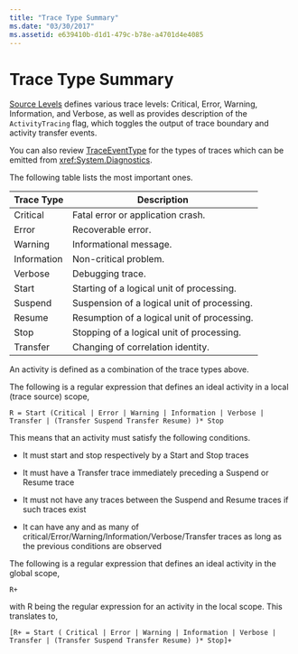 ```yaml
---
title: "Trace Type Summary"
ms.date: "03/30/2017"
ms.assetid: e639410b-d1d1-479c-b78e-a4701d4e4085
---
```

# Trace Type Summary
[Source Levels](http://go.microsoft.com/fwlink/?LinkID=94943) defines various trace levels: Critical, Error, Warning, Information, and Verbose, as well as provides description of the `ActivityTracing` flag, which toggles the output of trace boundary and activity transfer events.  
  
 You can also review [TraceEventType](http://go.microsoft.com/fwlink/?LinkId=95169) for the types of traces which can be emitted from <xref:System.Diagnostics>.  
  
 The following table lists the most important ones.  
  
|Trace Type|Description|  
|----------------|-----------------|  
|Critical|Fatal error or application crash.|  
|Error|Recoverable error.|  
|Warning|Informational message.|  
|Information|Non-critical problem.|  
|Verbose|Debugging trace.|  
|Start|Starting of a logical unit of processing.|  
|Suspend|Suspension of a logical unit of processing.|  
|Resume|Resumption of a logical unit of processing.|  
|Stop|Stopping of a logical unit of processing.|  
|Transfer|Changing of correlation identity.|  
  
 An activity is defined as a combination of the trace types above.  
  
 The following is a regular expression that defines an ideal activity in a local (trace source) scope,  
  
 `R = Start (Critical | Error | Warning | Information | Verbose | Transfer | (Transfer Suspend Transfer Resume) )* Stop`  
  
 This means that an activity must satisfy the following conditions.  
  
-   It must start and stop respectively by a Start and Stop traces  
  
-   It must have a Transfer trace immediately preceding a Suspend or Resume trace  
  
-   It must not have any traces between the Suspend and Resume traces if such traces exist  
  
-   It can have any and as many of critical/Error/Warning/Information/Verbose/Transfer traces as long as the previous conditions are observed  
  
 The following is a regular expression that defines an ideal activity in the global scope,  
  
```  
R+   
```  
  
 with R being the regular expression for an activity in the local scope. This translates to,  
  
```  
[R+ = Start ( Critical | Error | Warning | Information | Verbose | Transfer | (Transfer Suspend Transfer Resume) )* Stop]+  
```
